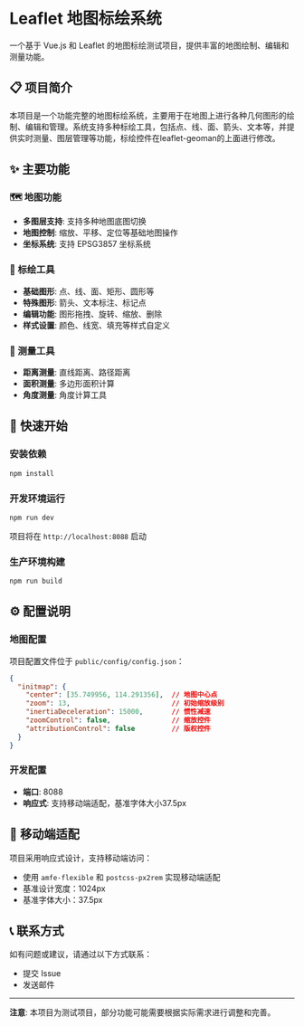 # Leaflet 地图标绘系统

一个基于 Vue.js 和 Leaflet 的地图标绘测试项目，提供丰富的地图绘制、编辑和测量功能。

## 📋 项目简介

本项目是一个功能完整的地图标绘系统，主要用于在地图上进行各种几何图形的绘制、编辑和管理。系统支持多种标绘工具，包括点、线、面、箭头、文本等，并提供实时测量、图层管理等功能，标绘控件在leaflet-geoman的上面进行修改。

## ✨ 主要功能

### 🗺️ 地图功能
- **多图层支持**: 支持多种地图底图切换
- **地图控制**: 缩放、平移、定位等基础地图操作
- **坐标系统**: 支持 EPSG3857 坐标系统

### 🎨 标绘工具
- **基础图形**: 点、线、面、矩形、圆形等
- **特殊图形**: 箭头、文本标注、标记点
- **编辑功能**: 图形拖拽、旋转、缩放、删除
- **样式设置**: 颜色、线宽、填充等样式自定义

### 📏 测量工具
- **距离测量**: 直线距离、路径距离
- **面积测量**: 多边形面积计算
- **角度测量**: 角度计算工具


## 🚀 快速开始

### 安装依赖
```bash
npm install
```

### 开发环境运行
```bash
npm run dev
```
项目将在 `http://localhost:8088` 启动

### 生产环境构建
```bash
npm run build
```

## ⚙️ 配置说明

### 地图配置
项目配置文件位于 `public/config/config.json`：

```json
{
  "initmap": {
    "center": [35.749956, 114.291356],  // 地图中心点
    "zoom": 13,                         // 初始缩放级别
    "inertiaDeceleration": 15000,       // 惯性减速
    "zoomControl": false,               // 缩放控件
    "attributionControl": false         // 版权控件
  }
}
```

### 开发配置
- **端口**: 8088
- **响应式**: 支持移动端适配，基准字体大小37.5px

## 📱 移动端适配

项目采用响应式设计，支持移动端访问：
- 使用 `amfe-flexible` 和 `postcss-px2rem` 实现移动端适配
- 基准设计宽度：1024px
- 基准字体大小：37.5px

## 📞 联系方式

如有问题或建议，请通过以下方式联系：
- 提交 Issue
- 发送邮件

---

**注意**: 本项目为测试项目，部分功能可能需要根据实际需求进行调整和完善。
